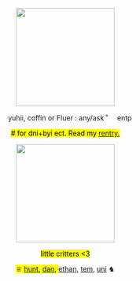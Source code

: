 <!---me when me when code--->

<p></p>
<!-----image--->
<p align="center">
<img width= "200" src=https://media.tenor.com/5haHQQgVxScAAAAM/mitsuba-sousuke-sousuke-mitsuba.gif>
</p>

<!---info--->
<p align="center"> <img width= "15" src="https://64.media.tumblr.com/917e773de85dc16fc7cd7911f1d1c775/9226d5fa51148c7a-d0/s100x200/a1e9984c64186aecdd3cff1b57da253d428cf784.gifv"> yuhii, coffin or Fluer : any/ask ˚<img width= "15" src="https://files.catbox.moe/nsx660.gif"> entp </p>

<p align="center"> <mark> # for dni+byi ect. Read my <a href="https://rentry.co/r4ttingaround">rentry.</a>  </p>

<!----divider--->
<p align="center">
<img width= "200" src=https://64.media.tumblr.com/d5cf8050b8c1f27cd367e7077d8adbfa/46988ef5dae0c841-c0/s400x600/dd5bb8d36b707aeedee40b8a22a8f73e75d1fc01.gifv>
</p>

<!-----friends!!!--->
<p align="center"> <mark> little critters <3 </mark> 
 <p></p>
                                                                         
  <p align="center"> <mark>♕ <a href="https://github.com/sennadead">hunt</a>, <a href="https://github.com/DANZNC">dan</a>,   </mark> <a href="https://www.patreon.com/comfycritters">ethan</a>, <a href="https://www.patreon.com/Pullinuptoyomomshome">tem</a>, <a href="https://www.patreon.com/lps_enthusiast">uni</a> ♞ </mark> </p>
<p></p>
